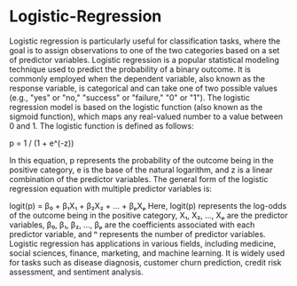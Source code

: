 # Logistic-Regression
Logistic regression is particularly useful for classification tasks, where the goal is to assign observations to one of the two categories based on a set of predictor variables.
Logistic regression is a popular statistical modeling technique used to predict the probability of a binary outcome. It is commonly employed when the dependent variable, also known as the response variable, is categorical and can take one of two possible values (e.g., "yes" or "no," "success" or "failure," "0" or "1").
The logistic regression model is based on the logistic function (also known as the sigmoid function), which maps any real-valued number to a value between 0 and 1. The logistic function is defined as follows:

p = 1 / (1 + e^(-z))

In this equation, p represents the probability of the outcome being in the positive category, e is the base of the natural logarithm, and z is a linear combination of the predictor variables.
The general form of the logistic regression equation with multiple predictor variables is:

logit(p) = β₀ + β₁X₁ + β₂X₂ + ... + βₚXₚ   Here, logit(p) represents the log-odds of the outcome being in the positive category, X₁, X₂, ..., Xₚ are the predictor variables, β₀, β₁, β₂, ..., βₚ are the coefficients associated with each predictor variable, and ⁿ represents the number of predictor variables.
Logistic regression has applications in various fields, including medicine, social sciences, finance, marketing, and machine learning. It is widely used for tasks such as disease diagnosis, customer churn prediction, credit risk assessment, and sentiment analysis.
